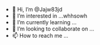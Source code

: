 - 👋 Hi, I’m @Jajw83jd
- 👀 I’m interested in ...whhsowh
- 🌱 I’m currently learning ...
- 💞️ I’m looking to collaborate on ...
- 📫 How to reach me ...

<!---
Jajw83jd/Jajw83jd is a ✨ special ✨ repository because its `README.md` (this file) appears on your GitHub profile.
You can click the Preview link to take a look at your changes.
--->
